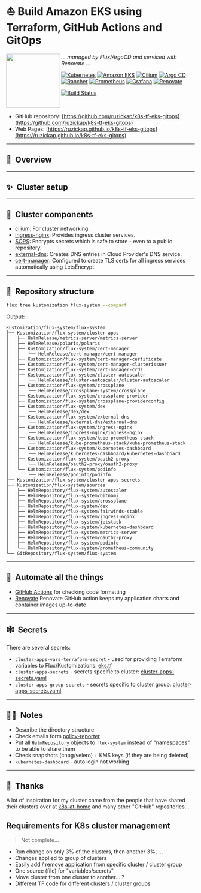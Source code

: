 # :sailboat: Build Amazon EKS using Terraform, GitHub Actions and GitOps

<img src="https://camo.githubusercontent.com/5b298bf6b0596795602bd771c5bddbb963e83e0f/68747470733a2f2f692e696d6775722e636f6d2f7031527a586a512e706e67"
align="left" width="144px" height="144px"/>

_... managed by Flux/ArgoCD and serviced with Renovate ..._

[![Kubernetes](https://img.shields.io/badge/Kubernetes-grey?style=for-the-badge&logo=kubernetes)](https://kubernetes.io/)
[![Amazon EKS](https://img.shields.io/badge/Amazon%20EKS-grey?style=for-the-badge&logo=amazoneks)](https://aws.amazon.com/eks/)
[![Cilium](https://img.shields.io/badge/Cilium-grey?style=for-the-badge&logo=cilium)](https://github.com/argoproj/argo-cd)
[![Argo CD](https://img.shields.io/badge/Argo%20CD-grey?style=for-the-badge&logo=argo)](https://github.com/argoproj/argo-cd)
[![Rancher](https://img.shields.io/badge/Rancher-grey?style=for-the-badge&logo=rancher)](https://rancher.com/)
[![Prometheus](https://img.shields.io/badge/Prometheus-grey?style=for-the-badge&logo=prometheus)](https://prometheus.io/)
[![Grafana](https://img.shields.io/badge/Grafana-grey?style=for-the-badge&logo=grafana)](https://github.com/grafana/grafana)
[![Renovate](https://img.shields.io/badge/Renovate-grey?style=for-the-badge&logo=renovatebot)](https://github.com/renovatebot/renovate)

[![Build Status](https://github.com/ruzickap/k8s-tf-eks-gitops/actions/workflows/mdbook-build-check-deploy.yml/badge.svg)](https://github.com/ruzickap/k8s-tf-eks-gitops/actions/workflows/mdbook-build-check-deploy.yml)

<br/>

* GitHub repository: [https://github.com/ruzickap/k8s-tf-eks-gitops](https://github.com/ruzickap/k8s-tf-eks-gitops)
* Web Pages: [https://ruzickap.github.io/k8s-tf-eks-gitops](https://ruzickap.github.io/k8s-tf-eks-gitops)

---

## :book:&nbsp; Overview

---

## :sparkles:&nbsp; Cluster setup

---

## :art:&nbsp; Cluster components

* [cilium](https://docs.cilium.io/en/stable/): For cluster networking.
* [ingress-nginx](https://kubernetes.github.io/ingress-nginx/): Provides ingress
  cluster services.
* [SOPS](https://toolkit.fluxcd.io/guides/mozilla-sops/): Encrypts secrets which
  is safe to store - even to a public repository.
* [external-dns](https://github.com/kubernetes-sigs/external-dns): Creates DNS
  entries in Cloud Provider's DNS service.
* [cert-manager](https://cert-manager.io/docs/): Configured to create TLS certs
  for all ingress services automatically using LetsEncrypt.

---

## :open_file_folder:&nbsp; Repository structure

```bash
flux tree kustomization flux-system --compact
```

Output:

```text
Kustomization/flux-system/flux-system
├── Kustomization/flux-system/cluster-apps
│   ├── HelmRelease/metrics-server/metrics-server
│   ├── HelmRelease/polaris/polaris
│   ├── Kustomization/flux-system/cert-manager
│   │   └── HelmRelease/cert-manager/cert-manager
│   ├── Kustomization/flux-system/cert-manager-certificate
│   ├── Kustomization/flux-system/cert-manager-clusterissuer
│   ├── Kustomization/flux-system/cert-manager-crds
│   ├── Kustomization/flux-system/cluster-autoscaler
│   │   └── HelmRelease/cluster-autoscaler/cluster-autoscaler
│   ├── Kustomization/flux-system/crossplane
│   │   └── HelmRelease/crossplane-system/crossplane
│   ├── Kustomization/flux-system/crossplane-provider
│   ├── Kustomization/flux-system/crossplane-providerconfig
│   ├── Kustomization/flux-system/dex
│   │   └── HelmRelease/dex/dex
│   ├── Kustomization/flux-system/external-dns
│   │   └── HelmRelease/external-dns/external-dns
│   ├── Kustomization/flux-system/ingress-nginx
│   │   └── HelmRelease/ingress-nginx/ingress-nginx
│   ├── Kustomization/flux-system/kube-prometheus-stack
│   │   └── HelmRelease/kube-prometheus-stack/kube-prometheus-stack
│   ├── Kustomization/flux-system/kubernetes-dashboard
│   │   └── HelmRelease/kubernetes-dashboard/kubernetes-dashboard
│   ├── Kustomization/flux-system/oauth2-proxy
│   │   └── HelmRelease/oauth2-proxy/oauth2-proxy
│   └── Kustomization/flux-system/podinfo
│       └── HelmRelease/podinfo/podinfo
├── Kustomization/flux-system/cluster-apps-secrets
├── Kustomization/flux-system/sources
│   ├── HelmRepository/flux-system/autoscaler
│   ├── HelmRepository/flux-system/bitnami
│   ├── HelmRepository/flux-system/crossplane
│   ├── HelmRepository/flux-system/dex
│   ├── HelmRepository/flux-system/fairwinds-stable
│   ├── HelmRepository/flux-system/ingress-nginx
│   ├── HelmRepository/flux-system/jetstack
│   ├── HelmRepository/flux-system/kubernetes-dashboard
│   ├── HelmRepository/flux-system/metrics-server
│   ├── HelmRepository/flux-system/oauth2-proxy
│   ├── HelmRepository/flux-system/podinfo
│   └── HelmRepository/flux-system/prometheus-community
└── GitRepository/flux-system/flux-system
```

---

## :robot:&nbsp; Automate all the things

* [GitHub Actions](https://github.com/features/actions) for checking code
  formatting
* [Renovate](https://github.com/renovatebot/renovate) Renovate GitHub action
  keeps my application charts and container images up-to-date

---

## :spider_web:&nbsp; Secrets

There are several secrets:

* `cluster-apps-vars-terraform-secret` - used for providing Terraform variables
  to Flux/Kustomizations: [eks.tf](https://github.com/ruzickap/k8s-tf-eks-gitops/blob/1f00e1dbcb82422e0ec291b85a4d48786e93b7f4/terraform/aws-mgmt/eks.tf#L399-L412)
* `cluster-apps-secrets` - secrets specific to cluster: [cluster-apps-secrets.yaml](https://github.com/ruzickap/k8s-tf-eks-gitops/blob/main/clusters/aws-dev-mgmt/mgmt01.k8s.use1.dev.proj.aws.mylabs.dev/flux/cluster-apps-secrets/cluster-apps-secrets.yaml)
* `cluster-apps-group-secrets` - secrets specific to cluster group: [cluster-apps-secrets.yaml](https://github.com/ruzickap/k8s-tf-eks-gitops/blob/main/clusters/aws-dev-mgmt/flux/cluster-apps-secrets/cluster-apps-secrets.yaml)

---

## :man_shrugging:&nbsp; Notes

* Describe the directory structure
* Check emails form [policy-reporter](https://github.com/kyverno/policy-reporter/blob/03bbebed79a69e9f3dc123b01e9e332145713e1e/charts/policy-reporter/values.yaml#L157-L199)
* Put all `HelmRepository` objects to `flux-system` instead of "namespaces"
  to be able to share them
* Check snapshots (cnpg/velero) + KMS keys (if they are being deleted)
* `kubernetes-dashboard` - auto login not working

---

## :handshake:&nbsp; Thanks

A lot of inspiration for my cluster came from the people that have shared their
clusters over at [k8s-at-home](https://github.com/k8s-at-home)
and many other "GitHub" repositories...

## Requirements for K8s cluster management

> Not complete...

* Run change on only 3% of the clusters, then another 3%, ...
* Changes applied to group of clusters
* Easily add / remove application from specific cluster / cluster group
* One source (file) for "variables/secrets"
* Move cluster from one cluster to another... ?
* Different TF code for different clusters / cluster groups
